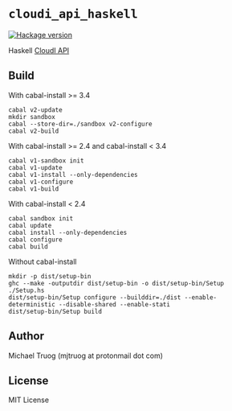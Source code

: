 `cloudi_api_haskell`
====================

[![Hackage version](https://img.shields.io/hackage/v/cloudi.svg?label=Hackage)](https://hackage.haskell.org/package/cloudi)

Haskell [CloudI API](https://cloudi.org/api.html#1_Intro)

Build
-----

With cabal-install >= 3.4

    cabal v2-update
    mkdir sandbox
    cabal --store-dir=./sandbox v2-configure
    cabal v2-build

With cabal-install >= 2.4 and cabal-install < 3.4

    cabal v1-sandbox init
    cabal v1-update
    cabal v1-install --only-dependencies
    cabal v1-configure
    cabal v1-build

With cabal-install < 2.4

    cabal sandbox init
    cabal update
    cabal install --only-dependencies
    cabal configure
    cabal build

Without cabal-install

    mkdir -p dist/setup-bin
    ghc --make -outputdir dist/setup-bin -o dist/setup-bin/Setup ./Setup.hs
    dist/setup-bin/Setup configure --builddir=./dist --enable-deterministic --disable-shared --enable-stati
    dist/setup-bin/Setup build

Author
------

Michael Truog (mjtruog at protonmail dot com)

License
-------

MIT License

